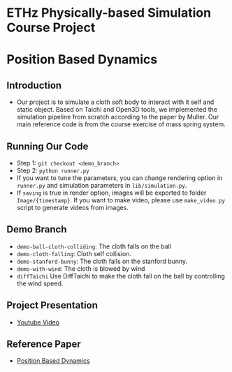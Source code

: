 
# ETHz Physically-based Simulation Course Project
# Position Based Dynamics

## Introduction

- Our project is to simulate a cloth soft body to interact with it self and static object. Based on Taichi and Open3D tools, we implemented the simulation pipeline from scratch according to the paper by Muller. Our main reference code is from the course exercise of mass spring system. 

## Running Our Code

* Step 1: `git checkout <demo_branch>`
* Step 2: `python runner.py` 
* If you want to tune the parameters, you can change rendering option in `runner.py` and simulation parameters in `lib/simulation.py`. 
* If `saving` is true in render option, images will be exported to folder `Image/{timestamp}`. If you want to make video, please use `make_video.py` script to generate videos from images. 

## Demo Branch

* `demo-ball-cloth-colliding`: The cloth falls on the ball
* `demo-cloth-falling`: Cloth self collision.
* `demo-stanford-bunny`: The cloth falls on the stanford bunny.
* `demo-with-wind`: The cloth is blowed by wind
* `diffTaichi` Use DiffTaichi to make the cloth fall on the ball by controlling the wind speed.

## Project Presentation

* [Youtube Video](https://www.youtube.com/watch?v=h73SmnWRSQI&lc=UgynlYpae8q3t-EfEXB4AaABAg)

## Reference Paper

* [Position Based Dynamics](https://www.sciencedirect.com/science/article/pii/S1047320307000065)

